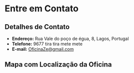 # Entre em Contato

## Detalhes de Contato

- **Endereço:**  Rua Vale do poço de égua, 8, Lagos, Portugal
- **Telefone:** 9677 tira tira mete mete
- **E-mail:** OficinaZe@gmail.com

## Mapa com Localização da Oficina






